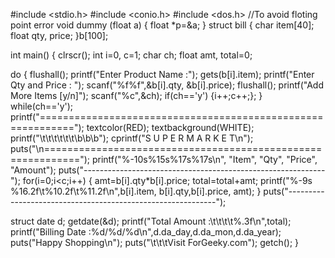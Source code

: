 #include <stdio.h>
#include <conio.h>
#include <dos.h>
//To avoid floting point error
void dummy (float a)
{
float *p=&a;
}
struct bill
{
char item[40];
float qty, price;
}b[100];

int main()
{
clrscr();
int i=0, c=1;
char ch;
float amt, total=0;

do
{
flushall();
printf("Enter Product Name  :");
gets(b[i].item);
printf("Enter Qty and Price : ");
scanf("%f%f",&b[i].qty, &b[i].price);
flushall();
printf("Add More Items [y/n]");
scanf("%c",&ch);
if(ch=='y')
{i++;c++;};
}
while(ch=='y');
printf("============================================================");
textcolor(RED);
textbackground(WHITE);
printf("\t\t\t\t\t\t\b\b\b");
cprintf("S U P E R  M A R K E T\n");
puts("\n============================================================");
printf("%-10s%15s%17s%17s\n", "Item", "Qty", "Price", "Amount");
puts("------------------------------------------------------------");
for(i=0;i<c;i++)
{
amt=b[i].qty*b[i].price;
total=total+amt;
printf("%-9s %16.2f\t%10.2f\t%11.2f\n",b[i].item, b[i].qty,b[i].price, amt);
}
puts("------------------------------------------------------------");

struct date d;
getdate(&d);
printf("Total Amount :\t\t\t\t\%.3f\n",total);
printf("Billing Date :%d/%d/%d\n",d.da_day,d.da_mon,d.da_year);
puts("Happy Shopping\n");
puts("\t\t\tVisit ForGeeky.com");
getch();
}
